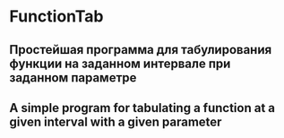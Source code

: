 # FunctionTab
Простейшая программа для табулирования функции на заданном интервале при заданном параметре
----------------------------------------------------------
A simple program for tabulating a function at a given interval with a given parameter
----------------------------------------------------------
